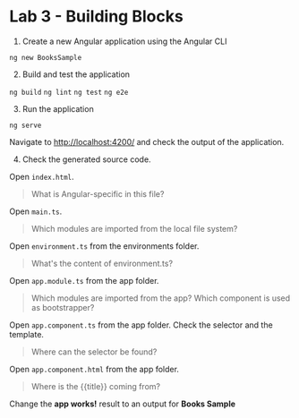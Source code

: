 # Lab 3 - Building Blocks

1. Create a new Angular application using the Angular CLI

`ng new BooksSample`

2. Build and test the application

`ng build`
`ng lint`
`ng test`
`ng e2e`

3. Run the application

`ng serve`

Navigate to [http://localhost:4200/](http://localhost:4200/) and check the output of the application.

4. Check the generated source code.

Open `index.html`. 

> What is Angular-specific in this file?

Open `main.ts`.

> Which modules are imported from the local file system?

Open `environment.ts` from the environments folder.

> What's the content of environment.ts?

Open `app.module.ts` from the app folder.

> Which modules are imported from the app? Which component is used as bootstrapper?

Open `app.component.ts` from the app folder. Check the selector and the template.

> Where can the selector be found? 

Open `app.component.html` from the app folder.

> Where is the {{title}} coming from?

Change the **app works!** result to an output for **Books Sample**

